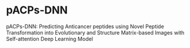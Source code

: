# pACPs-DNN
pACPs-DNN: Predicting Anticancer peptides using Novel Peptide Transformation into Evolutionary and Structure Matrix-based Images with Self-attention Deep Learning Model 
